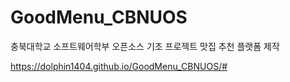 # GoodMenu_CBNUOS

충북대학교 소프트웨어학부 오픈소스 기초 프로젝트
맛집 추천 플랫폼 제작

https://dolphin1404.github.io/GoodMenu_CBNUOS/#
